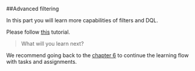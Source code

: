 ##Advanced filtering 

In this part you will learn more capabilities of filters and DQL. 

Please follow [this](https://sdk-docs.dataloop.ai/en/latest/tutorials/data_management/sort_and_filter/advanced_sdk_filters/chapter.html) tutorial. 


> What will you learn next? 

We recommend going back to the [chapter 6](part_6_task_assignments.md) to continue the learning flow with tasks and assignments. 













